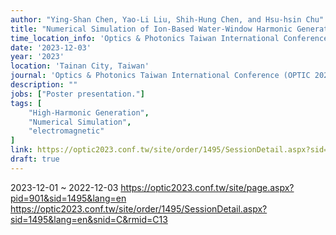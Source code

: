 ```yaml
---
author: "Ying-Shan Chen, Yao-Li Liu, Shih-Hung Chen, and Hsu-hsin Chu"
title: "Numerical Simulation of Ion-Based Water-Window Harmonic Generation in Laser-Irradiated Gases"
time_location_info: 'Optics & Photonics Taiwan International Conference (OPTIC 2023) @ Tainan City, Taiwan'
date: '2023-12-03'
year: '2023'
location: 'Tainan City, Taiwan'
journal: 'Optics & Photonics Taiwan International Conference (OPTIC 2023)'
description: ""
jobs: ["Poster presentation."]
tags: [
    "High-Harmonic Generation",
    "Numerical Simulation",
    "electromagnetic"
]
link: https://optic2023.conf.tw/site/order/1495/SessionDetail.aspx?sid=1495&lang=en&snid=C&rmid=C13
draft: true
---
```

2023-12-01 ~ 2022-12-03
https://optic2023.conf.tw/site/page.aspx?pid=901&sid=1495&lang=en
https://optic2023.conf.tw/site/order/1495/SessionDetail.aspx?sid=1495&lang=en&snid=C&rmid=C13
